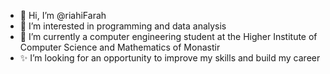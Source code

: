 - 👋 Hi, I’m @riahiFarah
- 👀 I’m interested in programming and data analysis
- 🌱 I’m currently a computer engineering student at the Higher Institute of Computer Science and Mathematics of Monastir  
- ✨ I’m looking for an opportunity to improve my skills and build my career

<!---
riahiFarah/riahiFarah is a ✨ special ✨ repository because its `README.md` (this file) appears on your GitHub profile.
You can click the Preview link to take a look at your changes.
--->
